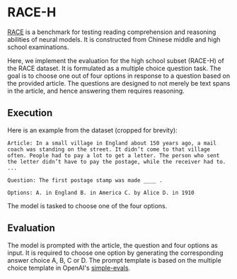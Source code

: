 # RACE-H

[RACE](https://arxiv.org/abs/1704.04683) is a benchmark for testing reading comprehension and reasoning abilities of neural models. It is constructed from Chinese middle and high school examinations. 

Here, we implement the evaluation for the high school subset (RACE-H) of the RACE dataset. It is formulated as a multiple choice question task. The goal is to choose one out of four options in response to a question based on the provided article. The questions are designed to not merely be text spans in the article, and hence answering them requires reasoning.

## Execution
Here is an example from the dataset (cropped for brevity):
```
Article: In a small village in England about 150 years ago, a mail coach was standing on the street. It didn’t come to that village often. People had to pay a lot to get a letter. The person who sent the letter didn’t have to pay the postage, while the receiver had to. ...

Question: The first postage stamp was made ____ .

Options: A. in England B. in America C. by Alice D. in 1910
```
The model is tasked to choose one of the four options. 

## Evaluation
The model is prompted with the article, the question and four options as input. It is required to choose one option by generating the corresponding answer choice A, B, C or D. The prompt template is based on the multiple choice template in OpenAI's [simple-evals](https://github.com/openai/simple-evals/blob/main/mmlu_eval.py).
